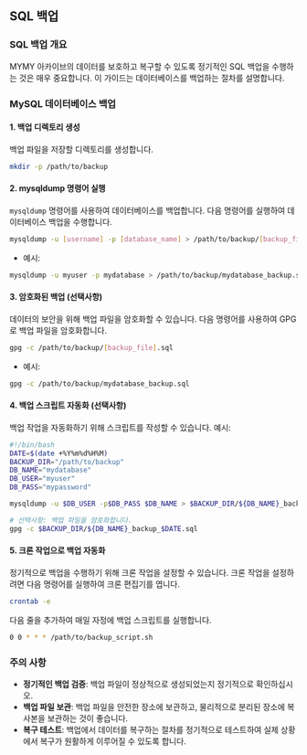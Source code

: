 ## SQL 백업

### SQL 백업 개요

MYMY 아카이브의 데이터를 보호하고 복구할 수 있도록 정기적인 SQL 백업을 수행하는 것은 매우 중요합니다. 이 가이드는 데이터베이스를 백업하는 절차를 설명합니다.

### MySQL 데이터베이스 백업

#### 1. 백업 디렉토리 생성
백업 파일을 저장할 디렉토리를 생성합니다.
```bash
mkdir -p /path/to/backup
```

#### 2. mysqldump 명령어 실행
`mysqldump` 명령어를 사용하여 데이터베이스를 백업합니다. 다음 명령어를 실행하여 데이터베이스 백업을 수행합니다.
```bash
mysqldump -u [username] -p [database_name] > /path/to/backup/[backup_file].sql
```
- 예시:
```bash
mysqldump -u myuser -p mydatabase > /path/to/backup/mydatabase_backup.sql
```

#### 3. 암호화된 백업 (선택사항)
데이터의 보안을 위해 백업 파일을 암호화할 수 있습니다. 다음 명령어를 사용하여 GPG로 백업 파일을 암호화합니다.
```bash
gpg -c /path/to/backup/[backup_file].sql
```
- 예시:
```bash
gpg -c /path/to/backup/mydatabase_backup.sql
```

#### 4. 백업 스크립트 자동화 (선택사항)
백업 작업을 자동화하기 위해 스크립트를 작성할 수 있습니다. 예시:
```bash
#!/bin/bash
DATE=$(date +%Y%m%d%H%M)
BACKUP_DIR="/path/to/backup"
DB_NAME="mydatabase"
DB_USER="myuser"
DB_PASS="mypassword"

mysqldump -u $DB_USER -p$DB_PASS $DB_NAME > $BACKUP_DIR/${DB_NAME}_backup_$DATE.sql

# 선택사항: 백업 파일을 암호화합니다.
gpg -c $BACKUP_DIR/${DB_NAME}_backup_$DATE.sql
```

#### 5. 크론 작업으로 백업 자동화
정기적으로 백업을 수행하기 위해 크론 작업을 설정할 수 있습니다. 크론 작업을 설정하려면 다음 명령어를 실행하여 크론 편집기를 엽니다.
```bash
crontab -e
```
다음 줄을 추가하여 매일 자정에 백업 스크립트를 실행합니다.
```bash
0 0 * * * /path/to/backup_script.sh
```

### 주의 사항

- **정기적인 백업 검증**: 백업 파일이 정상적으로 생성되었는지 정기적으로 확인하십시오.
- **백업 파일 보관**: 백업 파일을 안전한 장소에 보관하고, 물리적으로 분리된 장소에 복사본을 보관하는 것이 좋습니다.
- **복구 테스트**: 백업에서 데이터를 복구하는 절차를 정기적으로 테스트하여 실제 상황에서 복구가 원활하게 이루어질 수 있도록 합니다.

